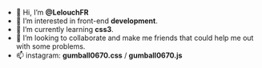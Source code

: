 - 👋 Hi, I’m **@LelouchFR**
- 👀 I’m interested in front-end **development**.
- 🌱 I’m currently learning **css3**.
- 💞️ I’m looking to collaborate and make me friends that could help me out with some problems.
- 📫 instagram: **gumball0670.css** / **gumball0670.js**

